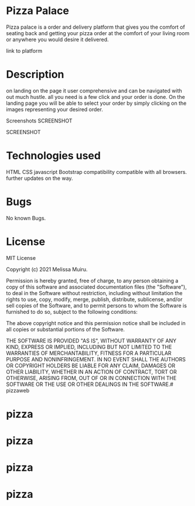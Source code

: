 # Pizza Palace
Pizza palace is a order and delivery platform that gives you the comfort of seating back and getting your pizza order at the comfort of your living room or anywhere you would desire it delivered.

link to platform

# Description
on landing on the page it user comprehensive and can be navigated with out much hustle. all you need is a few click and your order is done. On the landing page you will be able to select your order by simply clicking on the images representing your desired order.

Screenshots
SCREENSHOT

SCREENSHOT

# Technologies used
HTML
CSS
javascript
Bootstrap
compatibility
compatible with all browsers. further updates on the way.

# Bugs
No known Bugs.


# License
MIT License

Copyright (c) 2021 Melissa Muiru.

Permission is hereby granted, free of charge, to any person obtaining a copy of this software and associated documentation files (the "Software"), to deal in the Software without restriction, including without limitation the rights to use, copy, modify, merge, publish, distribute, sublicense, and/or sell copies of the Software, and to permit persons to whom the Software is furnished to do so, subject to the following conditions:

The above copyright notice and this permission notice shall be included in all copies or substantial portions of the Software.

THE SOFTWARE IS PROVIDED "AS IS", WITHOUT WARRANTY OF ANY KIND, EXPRESS OR IMPLIED, INCLUDING BUT NOT LIMITED TO THE WARRANTIES OF MERCHANTABILITY, FITNESS FOR A PARTICULAR PURPOSE AND NONINFRINGEMENT. IN NO EVENT SHALL THE AUTHORS OR COPYRIGHT HOLDERS BE LIABLE FOR ANY CLAIM, DAMAGES OR OTHER LIABILITY, WHETHER IN AN ACTION OF CONTRACT, TORT OR OTHERWISE, ARISING FROM, OUT OF OR IN CONNECTION WITH THE SOFTWARE OR THE USE OR OTHER DEALINGS IN THE SOFTWARE.# pizzaweb
# pizza
# pizza
# pizza
# pizza
